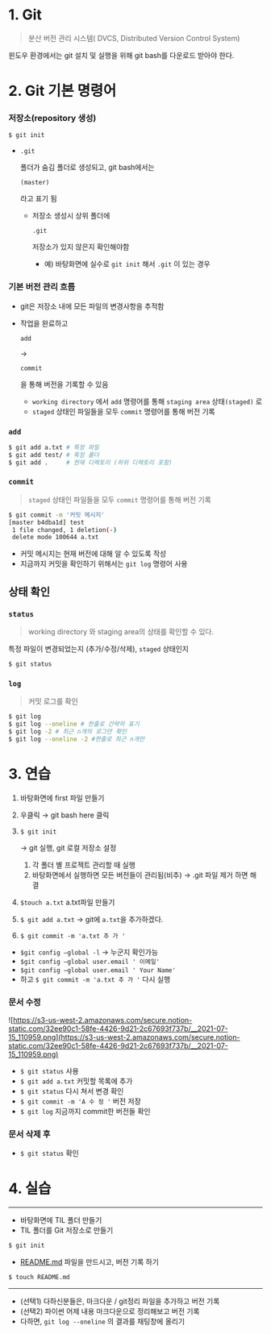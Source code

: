 # 1. Git

> 분산 버전 관리 시스템( DVCS, Distributed Version Control System)

윈도우 환경에서는 git 설치 및 실행을 위해 git bash를 다운로드 받아야 한다.

# 2. Git 기본 명령어

### 저장소(repository 생성)

```bash
$ git init
```

- ```
  .git
  ```

   폴더가 숨김 폴더로 생성되고, git bash에서는 

  ```
  (master)
  ```

   라고 표기 됨

  - 저장소 생성시 상위 폴더에 

    ```
    .git
    ```

     저장소가 있지 않은지 확인해야함

    - 예) 바탕화면에 실수로 `git init` 해서 `.git` 이 있는 경우

### 기본 버전 관리 흐름

- git은 저장소 내에 모든 파일의 변경사항을 추적함

- 작업을 완료하고 

  ```
  add
  ```

   → 

  ```
  commit
  ```

   을 통해 버전을 기록할 수 있음

  - `working directory` 에서 `add` 명령어를 통해 `staging area` 상태`(staged)` 로
  - `staged` 상태인 파일들을 모두 `commit` 명령어를 통해 버전 기록

### `add`

```bash
$ git add a.txt # 특정 파일
$ git add test/ # 특정 폴더
$ git add .     # 현재 디렉토리 (하위 디렉토리 포함)
```

### `commit`

> `staged` 상태인 파일들을 모두 `commit` 명령어를 통해 버전 기록

```bash
$ git commit -m '커밋 메시지'
[master b4dba1d] test
 1 file changed, 1 deletion(-)
 delete mode 100644 a.txt
```

- 커밋 메시지는 현재 버전에 대해 알 수 있도록 작성
- 지금까지 커밋을 확인하기 위해서는 `git log` 명령어 사용

## 상태 확인

### `status`

> working directory 와 staging area의 상태를 확인할 수 있다.

특정 파일이 변경되었는지 (추가/수정/삭제), `staged` 상태인지

```bash
$ git status
```

### `log`

> 커밋 로그를 확인

```bash
$ git log
$ git log --oneline # 한줄로 간략히 표기
$ git log -2 # 최근 n개의 로그만 확인
$ git log --oneline -2 #한줄로 최근 n개만 
```

# 3. 연습	 



1. 바탕화면에 first 파일 만들기

2. 우클릭 → git bash here 클릭

3. ```
   $ git init
   ```

    → git 실행, git 로컬 저장소 설정

   1. 각 폴더 별 프로젝트 관리할 때 실행
   2. 바탕화면에서 실행하면 모든 버전들이 관리됨(비추) → .git 파일 제거 하면 해결

4. `$touch a.txt`  a.txt파일 만들기

5. `$ git add a.txt` → git에 `a.txt`을 추가하겠다.

6. `$ git commit -m 'a.txt 추 가 '`

- `$git config —global -l`  → 누군지 확인가능
- `$git config —global user.email ' 이메일'`
- `$git config —global user.email ' Your Name'`
- 하고 `$ git commit -m 'a.txt 추 가 '`  다시 실행

### 문서 수정

![https://s3-us-west-2.amazonaws.com/secure.notion-static.com/32ee90c1-58fe-4426-9d21-2c67693f737b/__2021-07-15_110959.png](https://s3-us-west-2.amazonaws.com/secure.notion-static.com/32ee90c1-58fe-4426-9d21-2c67693f737b/__2021-07-15_110959.png)

- `$ git status` 사용
- `$ git add a.txt`  커밋할 목록에 추가
- `$ git status`  다시 쳐서 변경 확인
- `$ git commit -m 'A 수 정 '`   버전 저장
- `$ git log` 지금까지 commit한 버전들 확인

### 문서 삭제 후

- `$ git status`  확인

# 4. 실습

------

- 바탕화면에 TIL 폴더 만들기
- TIL 폴더를 Git 저장소로 만들기

```bash
$ git init
```

- [README.md](http://readme.md) 파일을 만드시고, 버전 기록 하기

```bash
$ touch README.md
```

------

- (선택1) 다하신분들은, 마크다운 / git정리 파일을 추가하고 버전 기록
- (선택2) 파이썬 어제 내용 마크다운으로 정리해보고 버전 기록
- 다하면, `git log --oneline` 의 결과를 채팅창에 올리기